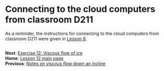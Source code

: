 # Connecting to the cloud computers from classroom D211
As a reminder, the instructions for connecting to the cloud computers from classroom D211 were given in [Lesson 8](https://github.com/Intro-Quantitative-Geology/Lesson-8-Basic-geostatistics/blob/master/Lesson/connecting-to-cloud.md).

## 
**Next**: [Exercise 12: Viscous flow of ice](https://classroom.github.com/assignment-invitations/29d26ef91b5e89b0cb3b6abf741e2c17)<br/>
**Home**: [Lesson 12 main page](https://github.com/Intro-Quantitative-Geology/Lesson-12-Viscous-flows)<br/>
**Previous**: [Notes on viscous flow down an incline](Viscous-flow-down-an-incline.pdf)
